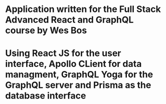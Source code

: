 # Application written for the Full Stack Advanced React and GraphQL course by Wes Bos
# Using React JS for the user interface, Apollo CLient for data managment, GraphQL Yoga for the GraphQL server and Prisma as the database interface 
